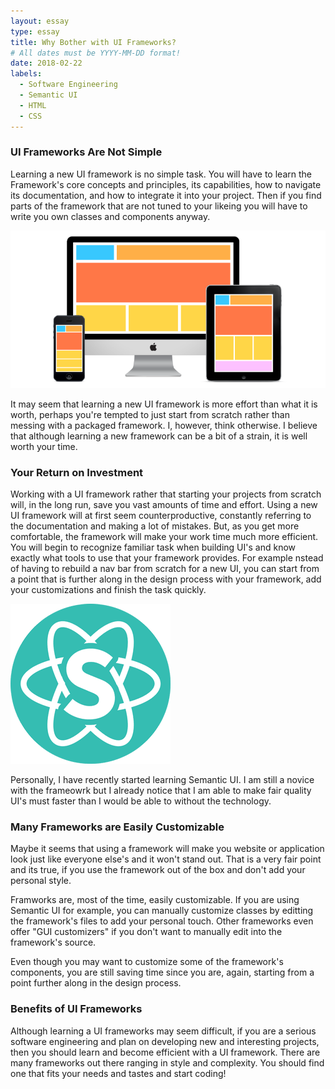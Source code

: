 ```yaml
---
layout: essay
type: essay
title: Why Bother with UI Frameworks?
# All dates must be YYYY-MM-DD format!
date: 2018-02-22
labels:
  - Software Engineering
  - Semantic UI
  - HTML 
  - CSS
---
```


### UI Frameworks Are Not Simple ###
Learning a new UI framework is no simple task. You will have to learn the Framework's core concepts and principles, its capabilities, how to navigate its documentation, and how to integrate it into your project. Then if you find parts of the framework that are not tuned to your likeing you will have to write you own classes and components anyway. 

<img class="ui medium left floated rounded image" src="../images/UserInterface.png">

It may seem that learning a new UI framework is more effort than what it is worth, perhaps you're tempted to just start from scratch rather than messing with a packaged framework. I, however, think otherwise. I believe that although learning a new framework can be a bit of a strain, it is well worth your time.

### Your Return on Investment ###
Working with a UI framework rather that starting your projects from scratch will, in the long run, save you vast amounts of time and effort. Using a new UI framework will at first seem counterproductive, constantly referring to the documentation and making a lot of mistakes. But, as you get more comfortable, the framework will make your work time much more efficient. You will begin to recognize familiar task when building UI's and know exactly what tools to use that your framework provides. For example nstead of having to rebuild a nav bar from scratch for a new UI, you can start from a point that is further along in the design process with your framework, add your customizations and finish the task quickly.

<img class="ui small right floated circular image" src="../images/SematnicUILogo.png">

Personally, I have recently started learning Semantic UI. I am still a novice with the frameowrk but I already notice that I am able to make fair quality UI's must faster than I would be able to without the technology.

### Many Frameworks are Easily Customizable ###
Maybe it seems that using a framework will make you website or application look just like everyone else's and it won't stand out. That is a very fair point and its true, if you use the framework out of the box and don't add your personal style.

Framworks are, most of the time, easily customizable. If you are using Semantic UI for example, you can manually customize classes by editting the framework's files to add your personal touch. Other frameworks even offer "GUI customizers" if you don't want to manually edit into the framework's source. 

Even though you may want to customize some of the framework's components, you are still saving time since you are, again, starting from a point further along in the design process.

### Benefits of UI Frameworks ###
Although learning a UI frameworks may seem difficult, if you are a serious software engineering and plan on developing new and interesting projects, then you should learn and become efficient with a UI framework. There are many frameworks out there ranging in style and complexity. You should find one that fits your needs and tastes and start coding! 
